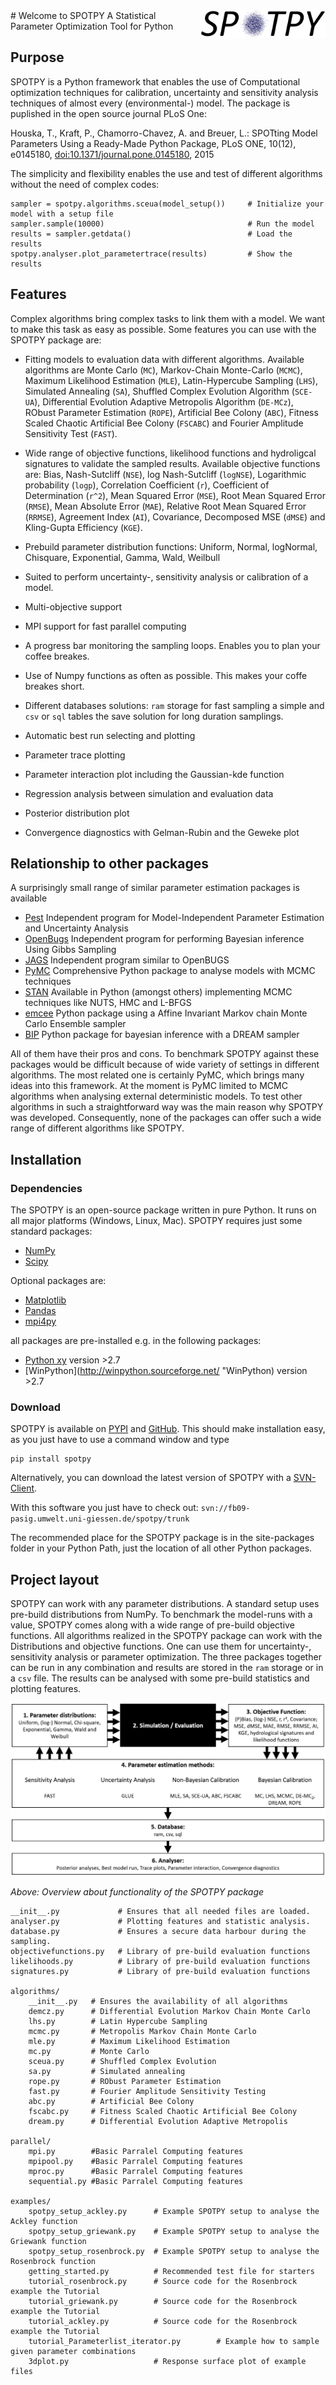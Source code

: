 <img alt="SPOTPY" title="Logo by Tobias Houska" src="img/logo.png" width="200px" style="float: right; margin: 0 auto 0 auto">
# Welcome to SPOTPY 
A Statistical Parameter Optimization Tool for Python





## Purpose

SPOTPY is a Python framework that enables the use of Computational optimization techniques for calibration, uncertainty and sensitivity analysis techniques of almost every (environmental-) model. The package is puplished in the open source journal PLoS One:

Houska, T., Kraft, P., Chamorro-Chavez, A. and Breuer, L.: SPOTting Model Parameters Using a Ready-Made Python Package, PLoS ONE, 10(12), e0145180, [doi:10.1371/journal.pone.0145180](http://journals.plos.org/plosone/article?id=10.1371%2Fjournal.pone.0145180 "doi:10.1371/journal.pone.0145180"), 2015
 
The simplicity and flexibility enables the use and test of different 
algorithms without the need of complex codes:

```
sampler = spotpy.algorithms.sceua(model_setup())     # Initialize your model with a setup file
sampler.sample(10000)                                # Run the model
results = sampler.getdata()                          # Load the results
spotpy.analyser.plot_parametertrace(results)         # Show the results
```


## Features
Complex algorithms bring complex tasks to link them with a model. 
We want to make this task as easy as possible. 
Some features you can use with the SPOTPY package are:

* Fitting models to evaluation data with different algorithms. 
Available algorithms are Monte Carlo (`MC`), Markov-Chain Monte-Carlo (`MCMC`), 
Maximum Likelihood Estimation (`MLE`), Latin-Hypercube Sampling (`LHS`), 
Simulated Annealing (`SA`), Shuffled Complex Evolution Algorithm (`SCE-UA`), 
Differential Evolution Adaptive Metropolis Algorithm (`DE-MCz`), 
RObust Parameter Estimation (`ROPE`), Artificial Bee Colony (`ABC`),
Fitness Scaled Chaotic Artificial Bee Colony (`FSCABC`) and Fourier Amplitude Sensitivity Test (`FAST`).

* Wide range of objective functions, likelihood functions and hydroligcal signatures to validate the sampled results. 
Available objective functions are:
Bias, Nash-Sutcliff (`NSE`), log Nash-Sutcliff (`logNSE`), Logarithmic probability (`logp`), Correlation Coefficient (`r`),
Coefficient of Determination (`r^2`), Mean Squared Error (`MSE`), Root Mean Squared Error (`RMSE`), Mean Absolute Error (`MAE`),
Relative Root Mean Squared Error (`RRMSE`), Agreement Index (`AI`), Covariance, Decomposed MSE (`dMSE`) and Kling-Gupta Efficiency (`KGE`).

* Prebuild parameter distribution functions: Uniform, Normal, logNormal, Chisquare,
Exponential, Gamma, Wald, Weilbull
      
* Suited to perform uncertainty-, sensitivity analysis or calibration
  of a model.

* Multi-objective support

* MPI support for fast parallel computing

* A progress bar monitoring the sampling loops. Enables you to plan your coffee breakes.

* Use of Numpy functions as often as possible. This makes your coffe breakes short.

* Different databases solutions: `ram` storage for fast sampling a simple and `csv` or `sql` tables
the save solution for long duration samplings.

* Automatic best run selecting and plotting

* Parameter trace plotting

* Parameter interaction plot including the Gaussian-kde function

* Regression analysis between simulation and evaluation data

* Posterior distribution plot

* Convergence diagnostics with Gelman-Rubin and the Geweke plot

## Relationship to other packages
A surprisingly small range of similar parameter estimation packages is available 

* [Pest](http://www.pesthomepage.org/ "Pest") Independent program for Model-Independent Parameter Estimation and Uncertainty Analysis
* [OpenBugs](http://www.mrc-bsu.cam.ac.uk/software/bugs/ "BUGS") Independent program for performing Bayesian inference Using Gibbs Sampling
* [JAGS](http://mcmc-jags.sourceforge.net/ "JAGS") Independent program similar to OpenBUGS
* [PyMC](https://github.com/pymc-devs/pymc "PyMC") Comprehensive Python package to analyse models with MCMC techniques  
* [STAN](http://mc-stan.org/ "STAN") Available in Python (amongst others) implementing MCMC techniques like NUTS, HMC and L-BFGS
* [emcee](http://dan.iel.fm/emcee/current/ "emcee") Python package using a Affine Invariant Markov chain Monte Carlo Ensemble sampler
* [BIP](http://bayesian-inference.googlecode.com/hg/trunk/BIP/Docs/build/html/index.html "BIP") Python package for bayesian inference with a DREAM sampler

All of them have their pros and cons. To benchmark SPOTPY against these packages would be difficult because of wide variety of settings in different algorithms. 
The most related one is certainly PyMC, which brings many ideas into this framework. 
At the moment is PyMC limited to MCMC algorithms when analysing external deterministic models. 
To test other algorithms in such a straightforward way was the main reason why SPOTPY was developed. 
Consequently, none of the packages can offer such a wide range of different algorithms like SPOTPY.

## Installation

### Dependencies
The SPOTPY is an open-source package written in pure Python. It runs on all major platforms (Windows, Linux, Mac). 
SPOTPY requires just some standard packages: 

* [NumPy](http://www.numpy.org/ "Numpy")
* [Scipy](http://www.scipy.org/ "Scipy")

Optional packages are:

* [Matplotlib](http://matplotlib.org/ "Matplotlib")
* [Pandas](http://pandas.pydata.org/ "Pandas")
* [mpi4py](http://mpi4py.scipy.org/ "mpi4py")
 
all packages are pre-installed e.g. in the following packages:

* [Python xy](https://code.google.com/p/pythonxy/ "Python xy") version >2.7
* [WinPython](http://winpython.sourceforge.net/ "WinPython) version >2.7

### Download
SPOTPY is available on [PYPI](https://pypi.python.org/pypi/spotpy "spotpy") and [GitHub](https://github.com/thouska/spotpy "spotpy"). 
This should make installation easy, as you just have to use a command window and type

	pip install spotpy
	
Alternatively, you can download the latest version of SPOTPY with a [SVN-Client](http://tortoisesvn.net/index.de.html "TortoiseSVN").
 
With this software you just have to check out: `svn://fb09-pasig.umwelt.uni-giessen.de/spotpy/trunk`

The recommended place for the SPOTPY package is in the site-packages folder in your Python Path, just the location of all other Python packages.

## Project layout

SPOTPY can work with any parameter distributions. A standard setup uses pre-build distributions from NumPy.
To benchmark the model-runs with a value, SPOTPY comes along with a wide range of pre-build objective functions.
All algorithms realized in the SPOTPY package can work with the Distributions and objective functions. One can use them for
uncertainty-, sensitivity analysis or parameter optimization.
The three packages together can be run in any combination and results are stored in the `ram` storage or in a `csv` file.
The results can be analysed with some pre-build statistics and plotting features.
 

![Overview](img/overview_new.png)


*Above: Overview about functionality of the SPOTPY package*


	
	__init__.py             # Ensures that all needed files are loaded.
    analyser.py             # Plotting features and statistic analysis.
	database.py             # Ensures a secure data harbour during the sampling.
	objectivefunctions.py   # Library of pre-build evaluation functions
	likelihoods.py          # Library of pre-build evaluation functions
	signatures.py           # Library of pre-build evaluation functions
	
    algorithms/
        __init__.py   # Ensures the availability of all algorithms
		demcz.py      # Differential Evolution Markov Chain Monte Carlo
		lhs.py        # Latin Hypercube Sampling
		mcmc.py       # Metropolis Markov Chain Monte Carlo
		mle.py        # Maximum Likelihood Estimation
		mc.py         # Monte Carlo
		sceua.py      # Shuffled Complex Evolution
		sa.py         # Simulated annealing
		rope.py       # RObust Parameter Estimation
		fast.py       # Fourier Amplitude Sensitivity Testing
		abc.py        # Artificial Bee Colony
        fscabc.py     # Fitness Scaled Chaotic Artificial Bee Colony
		dream.py      # Differential Evolution Adaptive Metropolis 
	
	parallel/
		mpi.py        #Basic Parralel Computing features 
		mpipool.py	  #Basic Parralel Computing features 
		mproc.py      #Basic Parralel Computing features 
		sequential.py #Basic Parralel Computing features

	examples/
		spotpy_setup_ackley.py      # Example SPOTPY setup to analyse the Ackley function 
		spotpy_setup_griewank.py    # Example SPOTPY setup to analyse the Griewank function
		spotpy_setup_rosenbrock.py  # Example SPOTPY setup to analyse the Rosenbrock function
		getting_started.py          # Recommended test file for starters
		tutorial_rosenbrock.py      # Source code for the Rosenbrock example the Tutorial
		tutorial_griewank.py        # Source code for the Rosenbrock example the Tutorial
		tutorial_ackley.py          # Source code for the Rosenbrock example the Tutorial
		tutorial_Parameterlist_iterator.py        # Example how to sample given parameter combinations
		3dplot.py                   # Response surface plot of example files

